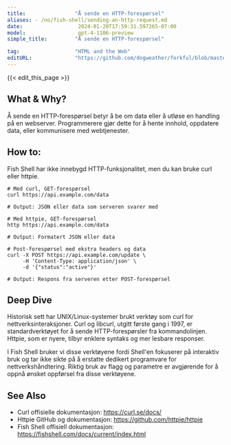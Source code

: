 ```yaml
---
title:                "Å sende en HTTP-forespørsel"
aliases: - /no/fish-shell/sending-an-http-request.md
date:                  2024-01-20T17:59:31.597265-07:00
model:                 gpt-4-1106-preview
simple_title:         "Å sende en HTTP-forespørsel"

tag:                  "HTML and the Web"
editURL:              "https://github.com/dogweather/forkful/blob/master/content/no/fish-shell/sending-an-http-request.md"
---
```


{{< edit_this_page >}}

## What & Why?

Å sende en HTTP-forespørsel betyr å be om data eller å utløse en handling på en webserver. Programmerere gjør dette for å hente innhold, oppdatere data, eller kommunisere med webtjenester.

## How to:

Fish Shell har ikke innebygd HTTP-funksjonalitet, men du kan bruke curl eller httpie.

```fish
# Med curl, GET-forespørsel
curl https://api.example.com/data

# Output: JSON eller data som serveren svarer med

# Med httpie, GET-forespørsel
http https://api.example.com/data

# Output: Formatert JSON eller data

# Post-forespørsel med ekstra headers og data
curl -X POST https://api.example.com/update \
     -H 'Content-Type: application/json' \
     -d '{"status":"active"}'

# Output: Respons fra serveren etter POST-forespørsel
```

## Deep Dive

Historisk sett har UNIX/Linux-systemer brukt verktøy som curl for nettverksinteraksjoner. Curl og libcurl, utgitt første gang i 1997, er standardverktøyet for å sende HTTP-forespørsler fra kommandolinjen. Httpie, som er nyere, tilbyr enklere syntaks og mer lesbare responser. 

I Fish Shell bruker vi disse verktøyene fordi Shell'en fokuserer på interaktiv bruk og tar ikke sikte på å erstatte dedikert programvare for nettverkshåndtering. Riktig bruk av flagg og parametre er avgjørende for å oppnå ønsket oppførsel fra disse verktøyene.

## See Also

- Curl offisielle dokumentasjon: https://curl.se/docs/
- Httpie GitHub og dokumentasjon: https://github.com/httpie/httpie
- Fish Shell offisiell dokumentasjon: https://fishshell.com/docs/current/index.html
